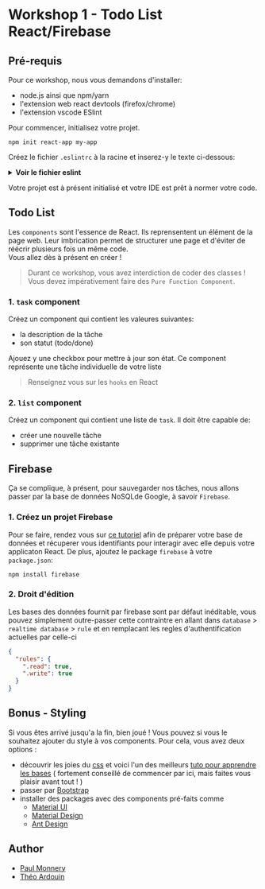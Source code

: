 # Workshop 1 - Todo List React/Firebase

## Pré-requis

Pour ce workshop, nous vous demandons d'installer:
- node.js ainsi que npm/yarn
- l'extension web react devtools (firefox/chrome)
- l'extension vscode ESlint


Pour commencer, initialisez votre projet.
```
npm init react-app my-app
```

Créez le fichier `.eslintrc` à la racine et inserez-y le texte ci-dessous:
<Details><Summary><strong>Voir le fichier eslint</strong></Summary>

```json
{
  "extends": "airbnb",
  "env": {
    "node": true,
    "es6": true,
    "browser": true
  },
  "parser": "babel-eslint",
  "rules": {
    "react/jsx-filename-extension": [
      1,
      {
        "extensions": [
          ".js",
          ".jsx"
        ]
      }
    ]
  }
}
```
</Details>

Votre projet est à présent initialisé et votre IDE est prêt à normer votre code.

## Todo List

Les `components` sont l'essence de React. Ils reprensentent un élément de la page web. Leur imbrication permet de structurer une page et d'éviter de réécrir plusieurs fois un même code.  
Vous allez dès à présent en créer !
> Durant ce workshop, vous avez interdiction de coder des classes ! Vous devez impérativement faire des `Pure Function Component`.

### 1. `task` component

Créez un component qui contient les valeures suivantes:
  - la description de la tâche
  - son statut (todo/done)

Ajouez y une checkbox pour mettre à jour son état. Ce component représente une tâche individuelle de votre liste

> Renseignez vous sur les `hooks` en React

### 2. `list` component

Créez un component qui contient une liste de `task`. Il doit être capable de:
- créer une nouvelle tâche
- supprimer une tâche existante


## Firebase

Ça se complique, à présent, pour sauvegarder nos tâches, nous allons passer par la base de données NoSQLde Google, à savoir `Firebase`.

### 1. Créez un projet Firebase

Pour se faire, rendez vous sur [ce tutoriel](https://firebase.google.com/docs/web/setup) afin de préparer votre base de données et récuperer vous identifiants pour interagir avec elle depuis votre applicaton React. De plus, ajoutez le package `firebase` à votre `package.json`:
```
npm install firebase
```

### 2. Droit d'édition

Les bases des données fournit par firebase sont par défaut inéditable, vous pouvez simplement outre-passer cette contraintre en allant dans `database` > `realtime database` > `rule` et en remplacant les regles d'authentification actuelles par celle-ci
```json
{
  "rules": {
    ".read": true,
    ".write": true
  }
}
```

## Bonus - Styling

Si vous êtes arrivé jusqu'a la fin, bien joué !
Vous pouvez si vous le souhaitez ajouter du style à vos components. Pour cela, vous avez deux options :
- découvrir les joies du [css](https://malcoded.com/posts/react-component-style/) et voici l'un des meilleurs [tuto pour apprendre les bases](https://flexboxfroggy.com/#fr) ( fortement conseillé de commencer par ici, mais faites vous plaisir avant tout ! )
- passer par [Bootstrap](https://getbootstrap.com/)
- installer des packages avec des components pré-faits comme
  - [Material UI](https://material-ui.com/)
  - [Material Design](https://material.io/design/)
  - [Ant Design](https://ant.design/)


## Author
- [Paul Monnery](https://github.com/PaulMonnery/)
- [Théo Ardouin](https://github.com/CrystallizedYou)
